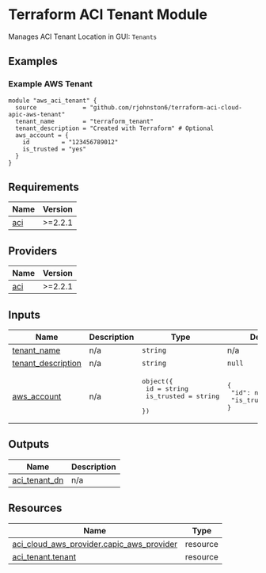 <!-- BEGIN_TF_DOCS -->
# Terraform ACI Tenant Module
Manages ACI Tenant
Location in GUI:
`Tenants`
## Examples

### Example AWS Tenant
```hcl
module "aws_aci_tenant" {
  source             = "github.com/rjohnston6/terraform-aci-cloud-apic-aws-tenant"
  tenant_name        = "terraform_tenant"
  tenant_description = "Created with Terraform" # Optional
  aws_account = {
    id         = "123456789012"
    is_trusted = "yes"
  }
}
```

## Requirements

| Name | Version |
|------|---------|
| <a name="requirement_aci"></a> [aci](#requirement\_aci) | >=2.2.1 |
## Providers

| Name | Version |
|------|---------|
| <a name="provider_aci"></a> [aci](#provider\_aci) | >=2.2.1 |
## Inputs

| Name | Description | Type | Default | Required |
|------|-------------|------|---------|:--------:|
| <a name="input_tenant_name"></a> [tenant\_name](#input\_tenant\_name) | n/a | `string` | n/a | yes |
| <a name="input_tenant_description"></a> [tenant\_description](#input\_tenant\_description) | n/a | `string` | `null` | no |
| <a name="input_aws_account"></a> [aws\_account](#input\_aws\_account) | n/a | <pre>object({<br>    id         = string<br>    is_trusted = string<br>  })</pre> | <pre>{<br>  "id": null,<br>  "is_trusted": "no"<br>}</pre> | no |
## Outputs

| Name | Description |
|------|-------------|
| <a name="output_aci_tenant_dn"></a> [aci\_tenant\_dn](#output\_aci\_tenant\_dn) | n/a |
## Resources

| Name | Type |
|------|------|
| [aci_cloud_aws_provider.capic_aws_provider](https://registry.terraform.io/providers/CiscoDevNet/aci/latest/docs/resources/cloud_aws_provider) | resource |
| [aci_tenant.tenant](https://registry.terraform.io/providers/CiscoDevNet/aci/latest/docs/resources/tenant) | resource |
<!-- END_TF_DOCS -->